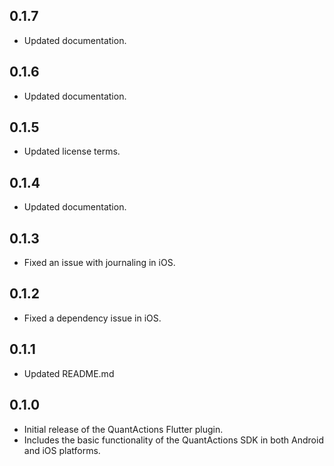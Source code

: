 ## 0.1.7

* Updated documentation.

## 0.1.6

* Updated documentation.

## 0.1.5

* Updated license terms.

## 0.1.4

* Updated documentation.

## 0.1.3

* Fixed an issue with journaling in iOS.

## 0.1.2

* Fixed a dependency issue in iOS.

## 0.1.1

* Updated README.md

## 0.1.0

* Initial release of the QuantActions Flutter plugin.
* Includes the basic functionality of the QuantActions SDK in both Android and iOS platforms.
